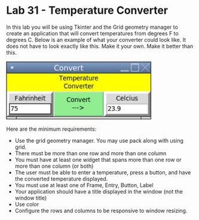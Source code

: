 # Lab 31 - Temperature Converter

In this lab you will be using Tkinter and the Grid geometry manager to create an application that will convert temperatures from degrees F to degrees C.  Below is an example of what your converter could look like.  It does not have to look exactly like this.  Make it your own.  Make it better than this.

![](./Example.PNG)

Here are the minimum requirements:

   - Use the grid geometry manager.  You may use pack along with using grid.
   - There must be more than one row and more than one column
   - You must have at least one widget that spans more than one row or more than one column (or both)
   - The user must be able to enter a temperature, press a button, and have the converted temperature displayed.
   - You must use at least one of Frame, Entry, Button, Label
   - Your application should have a title displayed in the window (not the window title)
   - Use color
   - Configure the rows and columns to be responsive to window resizing.

